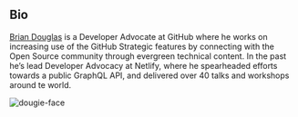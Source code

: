 ## Bio

[Brian Douglas](https://github.com/bdougie) is a Developer Advocate at GitHub where he works on increasing use of the GitHub Strategic features by connecting with the Open Source community through evergreen technical content. In the past he’s lead Developer Advocacy at Netlify, where he spearheaded efforts towards a public GraphQL API, and delivered over 40 talks and workshops around te world. 

![dougie-face](https://user-images.githubusercontent.com/5713670/69571307-b5b31400-0fb9-11ea-9e4d-5202266a44c0.jpg)
